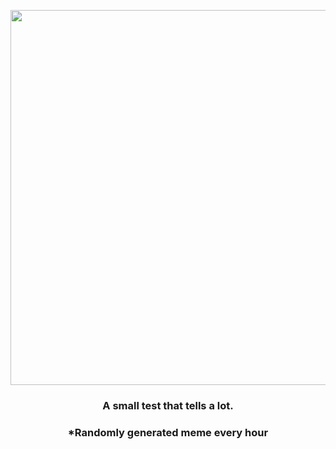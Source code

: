 <p align="center">
        <img src="https://i.redd.it/wkz9thfy7kl91.jpg" width="600" height="600">
        </p>
        <h3 align="center">A small test that tells a lot.</h3>
        <h3 align="center">*Randomly generated meme every hour</h3>
    
